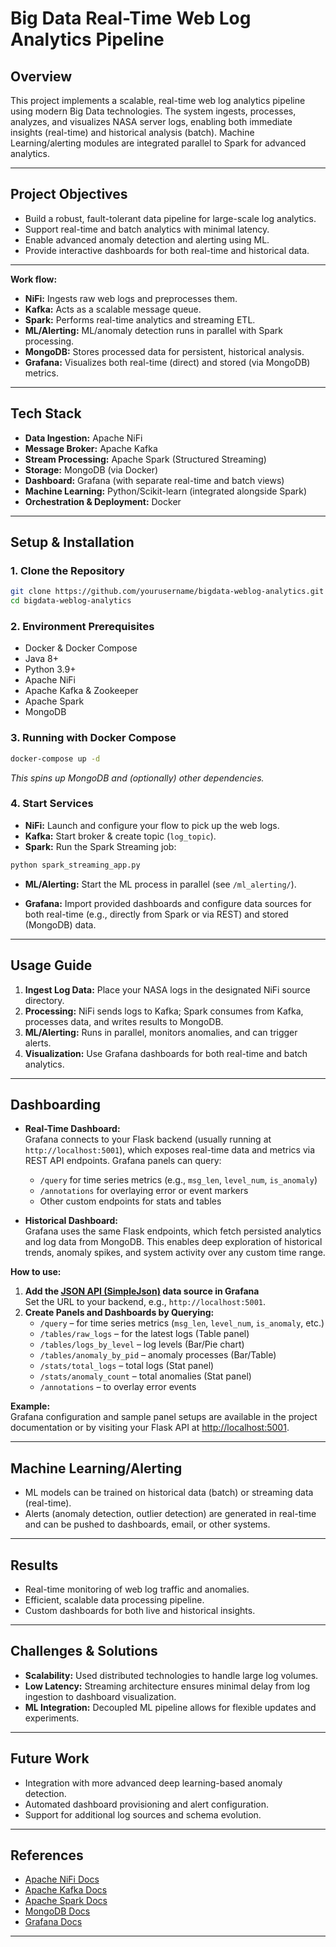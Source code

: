 
# Big Data Real-Time Web Log Analytics Pipeline

## Overview

This project implements a scalable, real-time web log analytics pipeline using modern Big Data technologies. The system ingests, processes, analyzes, and visualizes NASA server logs, enabling both immediate insights (real-time) and historical analysis (batch). Machine Learning/alerting modules are integrated parallel to Spark for advanced analytics.

---


## Project Objectives

- Build a robust, fault-tolerant data pipeline for large-scale log analytics.
- Support real-time and batch analytics with minimal latency.
- Enable advanced anomaly detection and alerting using ML.
- Provide interactive dashboards for both real-time and historical data.

---


**Work flow:**
- **NiFi:** Ingests raw web logs and preprocesses them.
- **Kafka:** Acts as a scalable message queue.
- **Spark:** Performs real-time analytics and streaming ETL.
- **ML/Alerting:** ML/anomaly detection runs in parallel with Spark processing.
- **MongoDB:** Stores processed data for persistent, historical analysis.
- **Grafana:** Visualizes both real-time (direct) and stored (via MongoDB) metrics.

---

## Tech Stack

- **Data Ingestion:** Apache NiFi
- **Message Broker:** Apache Kafka
- **Stream Processing:** Apache Spark (Structured Streaming)
- **Storage:** MongoDB (via Docker)
- **Dashboard:** Grafana (with separate real-time and batch views)
- **Machine Learning:** Python/Scikit-learn (integrated alongside Spark)
- **Orchestration & Deployment:** Docker

---

## Setup & Installation

### 1. Clone the Repository

```bash
git clone https://github.com/yourusername/bigdata-weblog-analytics.git
cd bigdata-weblog-analytics
```

### 2. Environment Prerequisites

- Docker & Docker Compose
- Java 8+
- Python 3.9+
- Apache NiFi
- Apache Kafka & Zookeeper
- Apache Spark
- MongoDB

### 3. Running with Docker Compose

```bash
docker-compose up -d
```

_This spins up MongoDB and (optionally) other dependencies._

### 4. Start Services

- **NiFi:** Launch and configure your flow to pick up the web logs.
- **Kafka:** Start broker & create topic (`log_topic`).
- **Spark:** Run the Spark Streaming job:

```bash
python spark_streaming_app.py
```

- **ML/Alerting:** Start the ML process in parallel (see `/ml_alerting/`).

- **Grafana:** Import provided dashboards and configure data sources for both real-time (e.g., directly from Spark or via REST) and stored (MongoDB) data.

---

## Usage Guide

1. **Ingest Log Data:** Place your NASA logs in the designated NiFi source directory.
2. **Processing:** NiFi sends logs to Kafka; Spark consumes from Kafka, processes data, and writes results to MongoDB.
3. **ML/Alerting:** Runs in parallel, monitors anomalies, and can trigger alerts.
4. **Visualization:** Use Grafana dashboards for both real-time and batch analytics.

---

## Dashboarding

- **Real-Time Dashboard:**  
  Grafana connects to your Flask backend (usually running at `http://localhost:5001`), which exposes real-time data and metrics via REST API endpoints. Grafana panels can query:
  - `/query` for time series metrics (e.g., `msg_len`, `level_num`, `is_anomaly`)
  - `/annotations` for overlaying error or event markers
  - Other custom endpoints for stats and tables

- **Historical Dashboard:**  
  Grafana uses the same Flask endpoints, which fetch persisted analytics and log data from MongoDB. This enables deep exploration of historical trends, anomaly spikes, and system activity over any custom time range.

**How to use:**
1. **Add the [JSON API (SimpleJson)](https://grafana.com/grafana/plugins/grafana-simple-json-datasource/) data source in Grafana**  
   Set the URL to your backend, e.g., `http://localhost:5001`.
2. **Create Panels and Dashboards by Querying:**
    - `/query` – for time series metrics (`msg_len`, `level_num`, `is_anomaly`, etc.)
    - `/tables/raw_logs` – for the latest logs (Table panel)
    - `/tables/logs_by_level` – log levels (Bar/Pie chart)
    - `/tables/anomaly_by_pid` – anomaly processes (Bar/Table)
    - `/stats/total_logs` – total logs (Stat panel)
    - `/stats/anomaly_count` – total anomalies (Stat panel)
    - `/annotations` – to overlay error events

**Example:**  
Grafana configuration and sample panel setups are available in the project documentation or by visiting your Flask API at [http://localhost:5001](http://localhost:5001).

---


## Machine Learning/Alerting

- ML models can be trained on historical data (batch) or streaming data (real-time).
- Alerts (anomaly detection, outlier detection) are generated in real-time and can be pushed to dashboards, email, or other systems.

---

## Results

- Real-time monitoring of web log traffic and anomalies.
- Efficient, scalable data processing pipeline.
- Custom dashboards for both live and historical insights.

---

## Challenges & Solutions

- **Scalability:** Used distributed technologies to handle large log volumes.
- **Low Latency:** Streaming architecture ensures minimal delay from log ingestion to dashboard visualization.
- **ML Integration:** Decoupled ML pipeline allows for flexible updates and experiments.

---

## Future Work

- Integration with more advanced deep learning-based anomaly detection.
- Automated dashboard provisioning and alert configuration.
- Support for additional log sources and schema evolution.

---

## References

- [Apache NiFi Docs](https://nifi.apache.org/docs.html)
- [Apache Kafka Docs](https://kafka.apache.org/documentation/)
- [Apache Spark Docs](https://spark.apache.org/docs/latest/)
- [MongoDB Docs](https://www.mongodb.com/docs/)
- [Grafana Docs](https://grafana.com/docs/)

---

